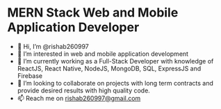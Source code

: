 # MERN Stack Web and Mobile Application Developer
- 👋 Hi, I’m @rishab260997
- 👀 I’m interested in web and mobile application development
- 🌱 I’m currently working as a Full-Stack Developer with knowledge of ReactJS, React Native, NodeJS, MongoDB, SQL, ExpressJS and Firebase  
- 💞️ I’m looking to collaborate on projects with long term contracts and provide desired results with high quality code.
- 📫 Reach me on rishab260997@gmail.com
